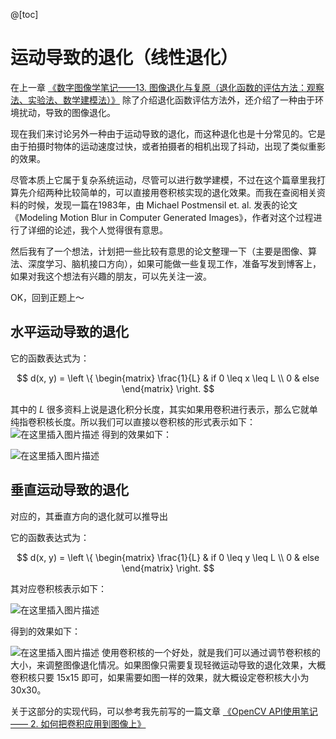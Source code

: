 @[toc]

# 运动导致的退化（线性退化）
在上一章 [《数字图像学笔记——13. 图像退化与复原（退化函数的评估方法：观察法、实验法、数学建模法）》](https://seagochen.blog.csdn.net/article/details/116236391) 除了介绍退化函数评估方法外，还介绍了一种由于环境扰动，导致的图像退化。

现在我们来讨论另外一种由于运动导致的退化，而这种退化也是十分常见的。它是由于拍摄时物体的运动速度过快，或者拍摄者的相机出现了抖动，出现了类似重影的效果。

尽管本质上它属于复杂系统运动，尽管可以进行数学建模，不过在这个篇章里我打算先介绍两种比较简单的，可以直接用卷积核实现的退化效果。而我在查阅相关资料的时候，发现一篇在1983年，由 Michael Postmensil et. al. 发表的论文《Modeling Motion Blur in Computer Generated Images》，作者对这个过程进行了详细的论述，我个人觉得很有意思。

然后我有了一个想法，计划把一些比较有意思的论文整理一下（主要是图像、算法、深度学习、脑机接口方向），如果可能做一些复现工作，准备写发到博客上，如果对我这个想法有兴趣的朋友，可以先关注一波。

OK，回到正题上～

## 水平运动导致的退化
它的函数表达式为：

$$
d(x, y) = \left \{ \begin{matrix}
\frac{1}{L} & if 0 \leq x \leq L \\
0 & else
\end{matrix} \right.
$$

其中的 $L$ 很多资料上说是退化积分长度，其实如果用卷积进行表示，那么它就单纯指卷积核长度。所以我们可以直接以卷积核的形式表示如下：
![在这里插入图片描述](https://img-blog.csdnimg.cn/0e6407be040144ffb6b2081316d362d5.png#pic_center)
得到的效果如下：

![在这里插入图片描述](https://img-blog.csdnimg.cn/65a70618b6b042849186621871be7229.jpg?x-oss-process=image/watermark,type_ZHJvaWRzYW5zZmFsbGJhY2s,shadow_50,text_Q1NETiBA5omT56CB55qE6Zi_6YCa,size_20,color_FFFFFF,t_70,g_se,x_16#pic_center)
## 垂直运动导致的退化

对应的，其垂直方向的退化就可以推导出

它的函数表达式为：

$$
d(x, y) = \left \{ \begin{matrix}
\frac{1}{L} & if 0 \leq y \leq L \\
0 & else
\end{matrix} \right.
$$

其对应卷积核表示如下：

![在这里插入图片描述](https://img-blog.csdnimg.cn/102a06bd99364d9ab1eba32f9ddda0f8.png#pic_center)

得到的效果如下：

![在这里插入图片描述](https://img-blog.csdnimg.cn/9b1dfdc369af4939af73c104dfbb0eac.jpg?x-oss-process=image/watermark,type_ZHJvaWRzYW5zZmFsbGJhY2s,shadow_50,text_Q1NETiBA5omT56CB55qE6Zi_6YCa,size_20,color_FFFFFF,t_70,g_se,x_16#pic_center)
使用卷积核的一个好处，就是我们可以通过调节卷积核的大小，来调整图像退化情况。如果图像只需要复现轻微运动导致的退化效果，大概卷积核只要 15x15 即可，如果需要如图一样的效果，就大概设定卷积核大小为 30x30。

关于这部分的实现代码，可以参考我先前写的一篇文章 [《OpenCV API使用笔记 —— 2. 如何把卷积应用到图像上》](https://blog.csdn.net/poisonchry/article/details/120982940)
